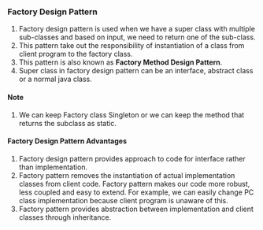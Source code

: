 ### Factory Design Pattern ###
1. Factory design pattern is used when we have a super class with multiple sub-classes and based on input, we need to return one of the sub-class. 
2. This pattern take out the responsibility of instantiation of a class from client program to the factory class.
3. This pattern is also known as **Factory Method Design Pattern**.
4. Super class in factory design pattern can be an interface, abstract class or a normal java class.

#### Note ####
1. We can keep Factory class Singleton or we can keep the method that returns the subclass as static.

#### Factory Design Pattern Advantages ####
1. Factory design pattern provides approach to code for interface rather than implementation.
2. Factory pattern removes the instantiation of actual implementation classes from client code. Factory pattern makes our code more robust, less coupled and easy to extend. For example, we can easily change PC class implementation because client program is unaware of this.
3. Factory pattern provides abstraction between implementation and client classes through inheritance.